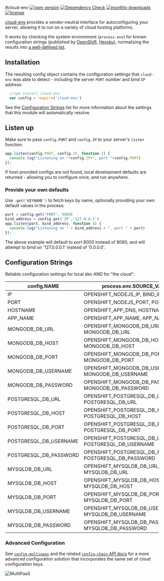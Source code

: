 #cloud-env [![npm version](http://img.shields.io/npm/v/cloud-env.svg)](https://www.npmjs.org/package/cloud-env) [![Dependency Check](http://img.shields.io/david/ryanj/cloud-env.svg)](https://david-dm.org/ryanj/cloud-env) [![monthly downloads](http://img.shields.io/npm/dm/cloud-env.svg)](https://www.npmjs.org/package/cloud-env) [![license](http://img.shields.io/npm/l/cloud-env.svg)](https://www.npmjs.org/package/cloud-env)

[cloud-env](https://github.com/ryanj/cloud-env) provides a vendor-neutral interface for autoconfiguring your server, allowing it to run on a variety of cloud hosting platforms.

It works by checking the system environment (`process.env`) for known configuration strings (published by [OpenShift](http://openshift.com/), [Heroku](http://heroku.com/)), normalizing the results into [a well-defined list](#configuration-strings).

## Installation

The resulting config object contains the configuration settings that `cloud-env` was able to detect - including the server `PORT` number and bind `IP` address:

``` js
  //npm install cloud-env
  var config = require('cloud-env')
```

See the [Configuration Strings](#configuration-strings) list for more information about the settings that this module will automatically resolve.

## Listen up
Make sure to pass `config.PORT` and `config.IP` to your server's `listen` function:

```js
app.listen(config.PORT, config.IP, function () {
  console.log("Listening on "+config.IP+", port "+config.PORT)
});
```

If host-provided configs are not found, local development defaults are returned - allowing you to configure once, and run anywhere.

### Provide your own defaults
Use `.get('KEYNAME')` to fetch keys by name, optionally providing your own default values in the process:

```js
port = config.get('PORT', 8000)
bind_address = config.get('IP','127.0.0.1')
app.listen(port, bind_address, function () {
  console.log("Listening on " + bind_address + ", port " + port)
});
```

The above example will default to port 8000 instead of 8080, and will attempt to bind on '127.0.0.0.1' instead of '0.0.0.0'.

## Configuration Strings
Reliable configuration settings for local dev AND for "the cloud":

config.NAME | process.env.SOURCE_VARS | DEFAULT
--------------------|-----------|---------------
IP                  | OPENSHIFT_NODEJS_IP, BIND_IP | 0.0.0.0
PORT                | OPENSHIFT_NODEJS_PORT, PORT | 8080
HOSTNAME            | OPENSHIFT_APP_DNS, HOSTNAME  | localhost
APP_NAME            | OPENSHIFT_APP_NAME, APP_NAME | APP_NAME
MONGODB_DB_URL      | OPENSHIFT_MONGODB_DB_URL, MONGODB_DB_URL | mongodb://127.0.0.1:27017
MONGODB_DB_HOST      | OPENSHIFT_MONGODB_DB_HOST, MONGODB_DB_HOST | 127.0.0.1
MONGODB_DB_PORT      | OPENSHIFT_MONGODB_DB_PORT, MONGODB_DB_PORT | 27017
MONGODB_DB_USERNAME      | OPENSHIFT_MONGODB_DB_USERNAME, MONGODB_DB_USERNAME | undefined
MONGODB_DB_PASSWORD      | OPENSHIFT_MONGODB_DB_PASSWORD, MONGODB_DB_PASSWORD | undefined
POSTGRESQL_DB_URL   | OPENSHIFT_POSTGRESQL_DB_URL, POSTGRESQL_DB_URL | postgresql://127.0.0.1:5432
POSTGRESQL_DB_HOST   | OPENSHIFT_POSTGRESQL_DB_HOST, POSTGRESQL_DB_HOST | 127.0.0.1
POSTGRESQL_DB_PORT   | OPENSHIFT_POSTGRESQL_DB_PORT, POSTGRESQL_DB_PORT | 5432
POSTGRESQL_DB_USERNAME   | OPENSHIFT_POSTGRESQL_DB_USERNAME, POSTGRESQL_DB_USERNAME | undefined
POSTGRESQL_DB_PASSWORD   | OPENSHIFT_POSTGRESQL_DB_PASSWORD, POSTGRESQL_DB_PASSWORD | undefined
MYSQLDB_DB_URL      | OPENSHIFT_MYSQLDB_DB_URL, MYSQLDB_DB_URL | mysql://127.0.0.1:3306
MYSQLDB_DB_HOST      | OPENSHIFT_MYSQLDB_DB_HOST, MYSQLDB_DB_HOST | 127.0.0.1
MYSQLDB_DB_PORT      | OPENSHIFT_MYSQLDB_DB_PORT, MYSQLDB_DB_PORT | 3306
MYSQLDB_DB_USERNAME      | OPENSHIFT_MYSQLDB_DB_USERNAME, MYSQLDB_DB_USERNAME | undefined
MYSQLDB_DB_PASSWORD      | OPENSHIFT_MYSQLDB_DB_PASSWORD, MYSQLDB_DB_PASSWORD | undefined

### Advanced Configuration

See [`config-multipaas`](https://github.com/ryanj/config-multipaas/) and the related [`config-chain` API docs](https://github.com/dominictarr/config-chain/#boring-api-docs) for a more advanced configuration solution that incorporates the same set of cloud configuration keys.

![MultiPaaS](http://i.imgur.com/fCi6YX6.png)

